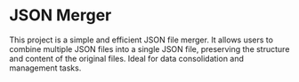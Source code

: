 # JSON Merger

This project is a simple and efficient JSON file merger. It allows users to combine multiple JSON files into a single JSON file, preserving the structure and content of the original files. Ideal for data consolidation and management tasks.
